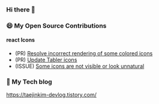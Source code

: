 ### Hi there 👋

### 😄 My Open Source Contributions

#### react Icons
- (PR) [Resolve incorrect rendering of some colored icons](https://github.com/react-icons/react-icons/pull/830)
- (PR) [Update Tabler icons](https://github.com/react-icons/react-icons/pull/811)
- (ISSUE) [Some icons are not visible or look unnatural](https://github.com/react-icons/react-icons/issues/827)

### 🌱 My Tech blog
https://taejinkim-devlog.tistory.com/
<!--
**kimtaejin3/kimtaejin3** is a ✨ _special_ ✨ repository because its `README.md` (this file) appears on your GitHub profile.

Here are some ideas to get you started:

- 🔭 I’m currently working on ...
- 🌱 I’m currently learning ...
- 👯 I’m looking to collaborate on ...
- 🤔 I’m looking for help with ...
- 💬 Ask me about ...
- 📫 How to reach me: ...
- 😄 Pronouns: ...
- ⚡ Fun fact: ...
-->
